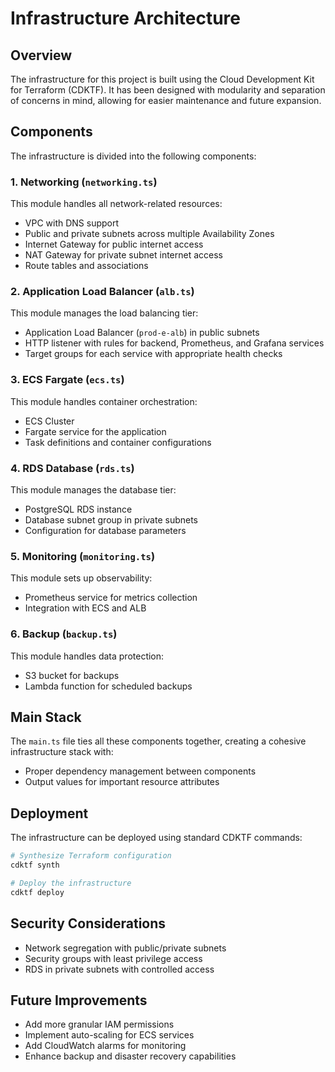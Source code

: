 # Infrastructure Architecture

## Overview

The infrastructure for this project is built using the Cloud Development Kit for Terraform (CDKTF). It has been designed with modularity and separation of concerns in mind, allowing for easier maintenance and future expansion.

## Components

The infrastructure is divided into the following components:

### 1. Networking (`networking.ts`)

This module handles all network-related resources:

- VPC with DNS support
- Public and private subnets across multiple Availability Zones
- Internet Gateway for public internet access
- NAT Gateway for private subnet internet access
- Route tables and associations

### 2. Application Load Balancer (`alb.ts`)

This module manages the load balancing tier:

- Application Load Balancer (`prod-e-alb`) in public subnets
- HTTP listener with rules for backend, Prometheus, and Grafana services
- Target groups for each service with appropriate health checks

### 3. ECS Fargate (`ecs.ts`)

This module handles container orchestration:

- ECS Cluster
- Fargate service for the application
- Task definitions and container configurations

### 4. RDS Database (`rds.ts`)

This module manages the database tier:

- PostgreSQL RDS instance
- Database subnet group in private subnets
- Configuration for database parameters

### 5. Monitoring (`monitoring.ts`)

This module sets up observability:

- Prometheus service for metrics collection
- Integration with ECS and ALB

### 6. Backup (`backup.ts`)

This module handles data protection:

- S3 bucket for backups
- Lambda function for scheduled backups

## Main Stack

The `main.ts` file ties all these components together, creating a cohesive infrastructure stack with:

- Proper dependency management between components
- Output values for important resource attributes

## Deployment

The infrastructure can be deployed using standard CDKTF commands:

```bash
# Synthesize Terraform configuration
cdktf synth

# Deploy the infrastructure
cdktf deploy
```

## Security Considerations

- Network segregation with public/private subnets
- Security groups with least privilege access
- RDS in private subnets with controlled access

## Future Improvements

- Add more granular IAM permissions
- Implement auto-scaling for ECS services
- Add CloudWatch alarms for monitoring
- Enhance backup and disaster recovery capabilities
